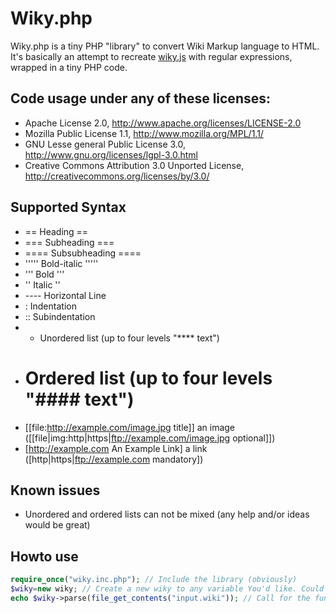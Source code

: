 # Wiky.php

Wiky.php is a tiny PHP "library" to convert Wiki Markup language to HTML.
It's basically an attempt to recreate [wiky.js](https://github.com/tanin47/wiky.js) with regular expressions, wrapped in a tiny PHP code.

## Code usage under any of these licenses:
* Apache License 2.0, http://www.apache.org/licenses/LICENSE-2.0
* Mozilla Public License 1.1, http://www.mozilla.org/MPL/1.1/
* GNU Lesse general Public License 3.0, http://www.gnu.org/licenses/lgpl-3.0.html
* Creative Commons Attribution 3.0 Unported License, http://creativecommons.org/licenses/by/3.0/

## Supported Syntax
* == Heading ==
* === Subheading ===
* ==== Subsubheading ====
* ''''' Bold-italic '''''
* ''' Bold '''
* '' Italic ''
* ---- Horizontal Line
* : Indentation
* :: Subindentation
* * Unordered list (up to four levels "**** text")
* # Ordered list (up to four levels "#### text")
* [[file:http://example.com/image.jpg title]] an image ([[file|img:http|https|ftp://example.com/image.jpg optional]])
* [http://example.com An Example Link] a link ([http|https|ftp://example.com mandatory])

## Known issues
* Unordered and ordered lists can not be mixed (any help and/or ideas would be great)

## Howto use
```php
require_once("wiky.inc.php"); // Include the library (obviously)
$wiky=new wiky; // Create a new wiky to any variable You'd like. Could be $mooming
echo $wiky->parse(file_get_contents("input.wiki")); // Call for the function parse() on the variable You created and pass some unparsed text to it, it will return parsed HTML or false if the content was empty. In this example we are loading the file input.wiki and passing it's contents
```
